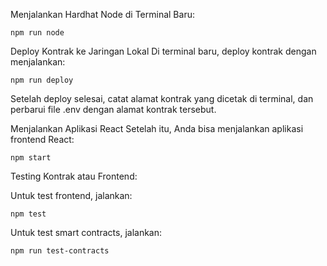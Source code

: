 Menjalankan Hardhat Node di Terminal Baru:

```npm run node```

Deploy Kontrak ke Jaringan Lokal
Di terminal baru, deploy kontrak dengan menjalankan:

```npm run deploy```

Setelah deploy selesai, catat alamat kontrak yang dicetak di terminal, dan perbarui file .env dengan alamat kontrak tersebut.

Menjalankan Aplikasi React
Setelah itu, Anda bisa menjalankan aplikasi frontend React:

```npm start```

Testing Kontrak atau Frontend:

Untuk test frontend, jalankan:

```npm test```


Untuk test smart contracts, jalankan:

```npm run test-contracts```